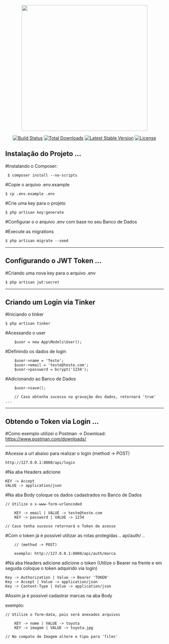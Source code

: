 <p align="center"><a href="https://laravel.com" target="_blank"><img src="https://raw.githubusercontent.com/laravel/art/master/logo-lockup/5%20SVG/2%20CMYK/1%20Full%20Color/laravel-logolockup-cmyk-red.svg" width="400"></a></p>

<p align="center">
<a href="https://travis-ci.org/laravel/framework"><img src="https://travis-ci.org/laravel/framework.svg" alt="Build Status"></a>
<a href="https://packagist.org/packages/laravel/framework"><img src="https://img.shields.io/packagist/dt/laravel/framework" alt="Total Downloads"></a>
<a href="https://packagist.org/packages/laravel/framework"><img src="https://img.shields.io/packagist/v/laravel/framework" alt="Latest Stable Version"></a>
<a href="https://packagist.org/packages/laravel/framework"><img src="https://img.shields.io/packagist/l/laravel/framework" alt="License"></a>
</p>

## Instalação do Projeto ...

 #Instalando o Composer:
 
     $ composer install --no-scripts
     
#Copie o arquivo .env.example

    $ cp .env.example .env

#Crie uma key para o projeto

    $ php artisan key:generate

#Configurar o o arquivo .env com base no seu Banco de Dados


#Execute as migrations

    $ php artisan migrate --seed
    
<hr>

## Configurando o JWT Token ...

#Criando uma nova key para o arquivo .env

    $ php artisan jwt:secret

<hr>

## Criando um Login via Tinker

#Iniciando o tinker

    $ php artisan tinker

#Acessando o user

        $user = new App\Models\User();

#Definindo os dados de login

        $user->name = 'Teste';
        $user->email = 'teste@teste.com';
        $user->password = bcrypt('1234');

#Adicionando ao Banco de Dados

        $user->save();
        
        // Caso obtenha sucesso na gravação dos dados, retornará 'true' ...
     
<hr>

## Obtendo o Token via Login ...

#Como exemplo utilizei o Postman -> Download: https://www.postman.com/downloads/

<hr>

#Acesse a url abaixo para realizar o login (method -> POST)
    
    http://127.0.0.1:8000/api/login
    
#Na aba Headers adicione

    KEY -> Accept
    VALUE -> application/json
    
#Na aba Body coloque os dados cadastrados no Banco de Dados
    
    // Utilize o x-www-form-urlencoded
    
        KEY -> email | VALUE -> teste@teste.com
        KEY -> password | VALUE -> 1234
    
    // Caso tenha sucesso retornará o Token de acesso


#Com o token já é possível utilizar as rotas protegidas .. api/auth/ ..

        // (method -> POST)

        exemplo: http://127.0.0.1:8000/api/auth/marca
        

#Na aba Headers adicione adicione o token (Utilize o Bearer na frente e em seguida coloque o token adquirido via login)

    Key -> Authorization | Value -> Bearer 'TOKEN'
    Key -> Accept | Value -> application/json
    Key -> Content-Type | Value -> application/json

#Assim ja é possível cadastrar marcas na aba Body

exemplo:

    // Utilize o form-data, pois será anexados arquivos

        KEY -> nome | VALUE -> toyota
        KEY -> imagem | VALUE -> toyota.jpg
    
    // No compato de Imagem altere o tipo para 'files'

     
     
     

